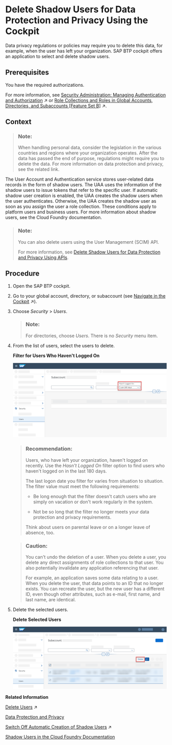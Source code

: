 <!-- loio893c5ac43ffb47a589a9bf2b98fbd2fb -->

# Delete Shadow Users for Data Protection and Privacy Using the Cockpit

Data privacy regulations or policies may require you to delete this data, for example, when the user has left your organization. SAP BTP cockpit offers an application to select and delete shadow users.



<a name="loio893c5ac43ffb47a589a9bf2b98fbd2fb__prereq_brm_42l_mqb"/>

## Prerequisites

You have the required authorizations.

For more information, see [Security Administration: Managing Authentication and Authorization](https://help.sap.com/viewer/ae8e8427ecdf407790d96dad93b5f723/Cloud/en-US/1ff47b2d980e43a6b2ce294352333708.html "This section describes the tasks of administrators in the Cloud Foundry environment of SAP BTP. Administrators ensure user authentication and assign authorization information to users and user groups.") :arrow_upper_right: or [Role Collections and Roles in Global Accounts, Directories, and Subaccounts [Feature Set B]](https://help.sap.com/viewer/65de2977205c403bbc107264b8eccf4b/Cloud/en-US/0039cf082d3d43eba9200fe15647922a.html "In the cloud management tools feature set B, SAP BTP provides a set of role collections to set up administrator access to your global account and subaccounts.") :arrow_upper_right:.



## Context

> ### Note:  
> When handling personal data, consider the legislation in the various countries and regions where your organization operates. After the data has passed the end of purpose, regulations might require you to delete the data. For more information on data protection and privacy, see the related link.

The User Account and Authentication service stores user-related data records in the form of shadow users. The UAA uses the information of the shadow users to issue tokens that refer to the specific user. If automatic shadow user creation is enabled, the UAA creates the shadow users when the user authenticates. Otherwise, the UAA creates the shadow user as soon as you assign the user a role collection. These conditions apply to platform users and business users. For more information about shadow users, see the Cloud Foundry documentation.

> ### Note:  
> You can also delete users using the User Management \(SCIM\) API.
> 
> For more information, see [Delete Shadow Users for Data Protection and Privacy Using APIs](delete-shadow-users-for-data-protection-and-privacy-using-apis-eb70f16.md).



<a name="loio893c5ac43ffb47a589a9bf2b98fbd2fb__steps_b4y_4b5_bnb"/>

## Procedure

1.  Open the SAP BTP cockpit.

2.  Go to your global account, directory, or subaccount \(see [Navigate in the Cockpit](https://help.sap.com/viewer/65de2977205c403bbc107264b8eccf4b/Cloud/en-US/0874895f1f78459f9517da55a11ffebd.html "Learn how to navigate to your global accounts and subaccounts in the SAP BTP cockpit.") :arrow_upper_right:\).

3.  Choose *Security* \> *Users*.

    > ### Note:  
    > For directories, choose *Users*. There is no *Security* menu item.

4.  From the list of users, select the users to delete.

      
      
    **Filter for Users Who Haven't Logged On**

    ![](images/find_old_shadowusers_aeb30b2.png "Filter for Users Who Haven't Logged On")

    > ### Recommendation:  
    > Users, who have left your organization, haven't logged on recently. Use the *Hasn't Logged On* filter option to find users who haven't logged on in the last 180 days.
    > 
    > The last logon date you filter for varies from situation to situation. The filter value must meet the following requirements:
    > 
    > -   Be long enough that the filter doesn't catch users who are simply on vacation or don't work regularly in the system.
    > 
    > -   Not be so long that the filter no longer meets your data protection and privacy requirements.
    > 
    > 
    > Think about users on parental leave or on a longer leave of absence, too.

    > ### Caution:  
    > You can't undo the deletion of a user. When you delete a user, you delete any direct assignments of role collections to that user. You also potentially invalidate any application referencing that user.
    > 
    > For example, an application saves some data relating to a user. When you delete the user, that data points to an ID that no longer exists. You can recreate the user, but the new user has a different ID, even though other attributes, such as e-mail, first name, and last name, are identical.

5.  Delete the selected users.

      
      
    **Delete Selected Users**

    ![](images/delete_shadow_users_c490b82.png "Delete Selected Users")


**Related Information**  


[Delete Users](https://help.sap.com/viewer/ae8e8427ecdf407790d96dad93b5f723/Cloud/en-US/51000c2254864a39b9f8629715f2c5f1.html "As an administrator, you can delete users from your subaccount. When you delete a user, you also delete the user&apos;s role collection assignments.") :arrow_upper_right:

[Data Protection and Privacy](data-protection-and-privacy-7e513d3.md "Data protection is associated with numerous legal requirements and privacy concerns. In addition to compliance with general data protection and privacy acts, it is necessary to consider compliance with industry-specific legislation in different countries.")

[Switch Off Automatic Creation of Shadow Users](https://help.sap.com/viewer/ae8e8427ecdf407790d96dad93b5f723/Cloud/en-US/d8525671e8b14147b96ef497e1e1af80.html "To switch off the creation of shadow users in the trust configuration of custom identity providers, administrators must explicitly allow users to log on. Administrators then have full control over who is allowed to log on.") :arrow_upper_right:

[Shadow Users in the Cloud Foundry Documentation](https://docs.cloudfoundry.org/uaa/uaa-concepts.html#%23shadow)

